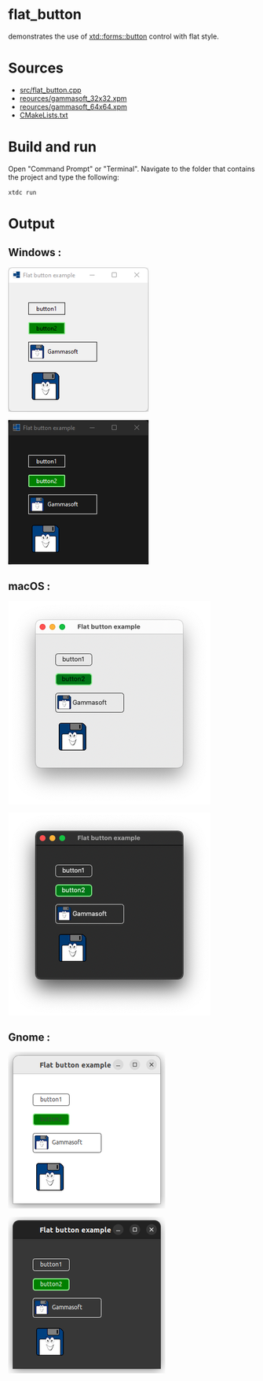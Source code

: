 # flat_button

demonstrates the use of [xtd::forms::button](../../../../src/xtd.forms/include/xtd/forms/button.h) control with flat style.

# Sources

* [src/flat_button.cpp](src/flat_button.cpp)
* [reources/gammasoft_32x32.xpm](reources/gammasoft_32x32.xpm)
* [reources/gammasoft_64x64.xpm](reources/gammasoft_64x64.xpm)
* [CMakeLists.txt](CMakeLists.txt)

# Build and run

Open "Command Prompt" or "Terminal". Navigate to the folder that contains the project and type the following:

```shell
xtdc run
```

# Output

## Windows :

![Screenshot](../../../../docs/pictures/examples/flat_button_w.png)

![Screenshot](../../../../docs/pictures/examples/flat_button_wd.png)

## macOS :

![Screenshot](../../../../docs/pictures/examples/flat_button_m.png)

![Screenshot](../../../../docs/pictures/examples/flat_button_md.png)

## Gnome :

![Screenshot](../../../../docs/pictures/examples/flat_button_g.png)

![Screenshot](../../../../docs/pictures/examples/flat_button_gd.png)
